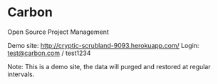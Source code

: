 Carbon
======

Open Source Project Management

Demo site: http://cryptic-scrubland-9093.herokuapp.com/
Login: test@carbon.com / test1234

Note: This is a demo site, the data will purged and restored at regular intervals. 
